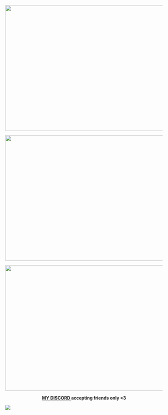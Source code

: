 

&nbsp; 


<p align="center">
  <a href="https://rentry.co/undeadlost"><img width="650" height="400" src="https://file.garden/ZjhOfU74SkXuNnGg/AKITO1.png"></img></a>
</p>
<p align="center">
  <a href="https://retrospring.net/@undeadlost"><img width="650" height="400" src="https://file.garden/ZjhOfU74SkXuNnGg/AKITO2.png"></img></a>
</p>
<p align="center">
  <a href="https://en.pronouns.page/@undeadlost"><img width="650" height="400" src="https://file.garden/ZjhOfU74SkXuNnGg/AKITOTHREE.png"></img></a>
</p>




<p align="center">
 <strong> <a href= "https://discordid.netlify.app/?id=918776331909627914" >MY DISCORD  </a> accepting friends only <3 </strong>
</p>

![](https://komarev.com/ghpvc/?username=undeadlost&label=Sweets&style=flat-plastic&color=orange)
